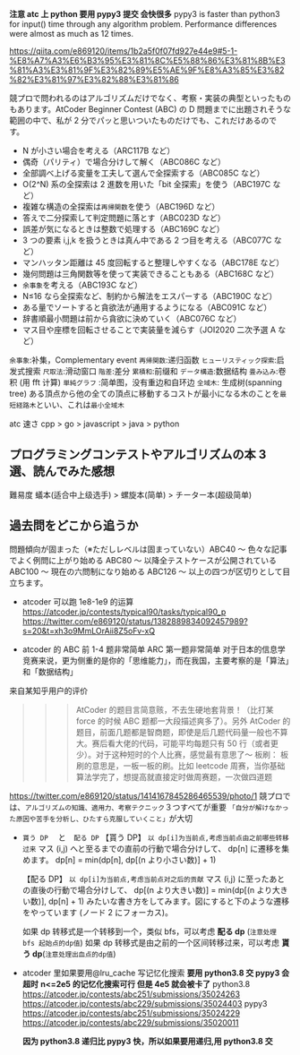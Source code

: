**注意 atc 上 python 要用 pypy3 提交 会快很多**
pypy3 is faster than python3 for input() time through any algorithm problem. Performance differences were almost as much as 12 times.

https://qiita.com/e869120/items/1b2a5f0f07fd927e44e9#5-1-%E8%A7%A3%E6%B3%95%E3%81%8C%E5%88%86%E3%81%8B%E3%81%A3%E3%81%9F%E3%82%89%E5%AE%9F%E8%A3%85%E3%82%82%E3%81%97%E3%82%88%E3%81%86

競プロで問われるのはアルゴリズムだけでなく、考察・実装の典型といったものもあります。AtCoder Beginner Contest (ABC) の D 問題までに出題されそうな範囲の中で、私が 2 分でパッと思いついたものだけでも、これだけあるのです。

- N が小さい場合を考える（ARC117B など）
- 偶奇（パリティ）で場合分けして解く（ABC086C など）
- 全部調べ上げる変量を工夫して選んで全探索する（ABC085C など）
- O(2^N) 系の全探索は 2 進数を用いた「bit 全探索」を使う（ABC197C など）
- 複雑な構造の全探索は`再帰関数`を使う（ABC196D など）
- 答えで二分探索して判定問題に落とす（ABC023D など）
- 誤差が気になるときは整数で処理する（ABC169C など）
- 3 つの要素 i,j,k を扱うときは真ん中である 2 つ目を考える（ABC077C など）
- マンハッタン距離は 45 度回転すると整理しやすくなる（ABC178E など）
- 幾何問題は三角関数等を使って実装できることもある（ABC168C など）
- `余事象`を考える（ABC193C など）
- N≤16 なら全探索など、制約から解法をエスパーする（ABC190C など）
- ある量でソートすると貪欲法が通用するようになる（ABC091C など）
- 辞書順最小問題は前から貪欲に決めていく（ABC076C など）
- マス目や座標を回転させることで実装量を減らす（JOI2020 二次予選 A など）

`余事象`:补集，Complementary event
`再帰関数`:递归函数
`ヒューリスティック探索`:启发式搜索
`尺取法`:滑动窗口
`階差`:差分
`累積和`:前缀和
`データ構造`:数据结构
`畳み込み`:卷积 (用 fft 计算)
`単純グラフ` :简单图，没有重边和自环边
`全域木`: 生成树(spanning tree) ある頂点から他の全ての頂点に移動するコストが最小になる木のことを`最短経路木`といい、これは`最小全域木`

atc 速さ
cpp > go > javascript > java > python

## プログラミングコンテストやアルゴリズムの本 3 選、読んでみた感想

難易度
蟻本(适合中上级选手) > 螺旋本(简单) > チーター本(超级简单)

## 過去問をどこから追うか

問題傾向が固まった（※ただしレベルは固まっていない）ABC40 ～
色々な記事でよく例問に上がり始める ABC80 ～
以降全テストケースが公開されている ABC100 ～
現在の六問制になり始める ABC126 ～
以上の四つが区切りとして目立ちます。

- atcoder 可以跑 1e8-1e9 的运算
  https://atcoder.jp/contests/typical90/tasks/typical90_p
  https://twitter.com/e869120/status/1382889834092457989?s=20&t=xh3o9MmLOrAii8Z5oFv-xQ

- atcoder 的 ABC 前 1-4 题非常简单 ARC 第一题非常简单
  对于日本的信息学竞赛来说，更为侧重的是你的「思维能力」，而在我国，主要考察的是「算法」和「数据结构」

来自某知乎用户的评价

> > > AtCoder 的题目言简意赅，不去生硬地套背景！（比打某 force 的时候 ABC 题都一大段描述爽多了）。另外 AtCoder 的题目，前面几题都是智商题，即使是后几题代码量一般也不算大。赛后看大佬的代码，可能平均每题只有 50 行（或者更少）。对于这种短时的个人比赛，感觉最有意思了～
> > > 板刷： 板刷的意思是，一板一板的刷。比如 leetcode 周赛，当你基础算法学完了，想提高就直接定时做周赛题，一次做四道题

https://twitter.com/e869120/status/1414167845286465539/photo/1
競プロでは、`アルゴリズムの知識、適用力、考察テクニック`３つすべてが重要
`「自分が解けなかった原因や苦手を分析し、ひたすら克服していくこと」`が大切

- `貰う DP` 　と　`配る DP`
  【貰う DP】 `以 dp[i]为当前点,考虑当前点由之前哪些转移过来`
  マス (i,j) へと至るまでの直前の行動で場合分けして、
  dp[n] に遷移を集めます。
  dp[n] = min(dp[n], dp[(n より小さい数)] + 1)

  【配る DP】 `以 dp[i]为当前点,考虑当前点对之后的贡献`
  マス (i,j) に至ったあとの直後の行動で場合分けして、
  dp[(n より大きい数)] = min(dp[(n より大きい数)], dp[n] + 1)
  みたいな書き方をしてみます。図にすると下のような遷移をやっています (ノード 2 にフォーカス)。

  如果 dp 转移式是一个转移到一个，类似 bfs，可以考虑 **配る dp** (`注意处理 bfs 起始点的dp值`)
  如果 dp 转移式是由之前的一个区间转移过来，可以考虑 **貰う dp**(`注意处理出血点的dp值`)

- atcoder 里如果要用@lru_cache 写记忆化搜索 **要用 python3.8 交 pypy3 会超时**
  **n<=2e5 的记忆化搜索可行 但是 4e5 就会被卡了**
  python3.8
  https://atcoder.jp/contests/abc251/submissions/35024263
  https://atcoder.jp/contests/abc229/submissions/35024403
  pypy3
  https://atcoder.jp/contests/abc251/submissions/35024229
  https://atcoder.jp/contests/abc229/submissions/35020011

  **因为 python3.8 递归比 pypy3 快，所以如果要用递归,用 python3.8 交**
